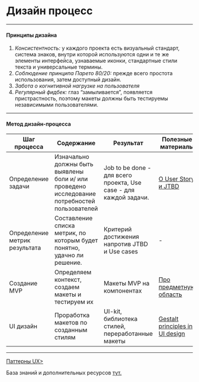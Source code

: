# Дизайн процесс #

***

#### Принципы дизайна
1. _Консистентность:_ у каждого проекта есть визуальный стандарт, система знаков, внутри которой используются одни и те же элементы интерфейса, узнаваемые иконки, стандартные стили текста и универсальные термины. 
2. _Соблюдение принципа Парето 80/20:_ прежде всего простота использования, затем доступный дизайн.
3. _Забота о когнитивной нагрузке на пользователя_
4. _Регулярный фидбек:_ глаз “замыливается”, появляется пристрастность, поэтому макеты должны быть тестируемы независимыми пользователями.

****

#### Метод дизайн-процесса

Шаг процесса  | Содержание | Результат | Полезные материалы
------------- | ------------- | -------------| -------------
Определение задачи  | Изначально должны быть выявлены боли и/ или проведено исследование потребностей пользователей | Job to be done - для всего проекта, Use case - для каждой задачи. | [О User Story и JTBD][1]
Определение метрик результата | Составление списка метрик, по которым будет понятно, удачно ли решение.| Критерий достижения напротив JTBD и Use cases | -
Создание MVP | Определяем контекст, создаем макеты и тестируем их | Макеты MVP на компонентах| [Про предметную область][2]
UI дизайн  | Проработка макетов по созданным стилям  | UI-kit, библиотека стилей, переработанные макеты | [Gestalt principles in UI design][3]
***

[Паттерны UX>](https://www.notion.so/UX-b23e225f98ef4642864b30e5df0bbbe4)

База знаний и дополнительных ресурсов [тут.](https://trello.com/b/aTYODlF0/ui-ux)

[1]: https://tilda.education/articles-jobs-to-be-done
[2]: https://designpub.ru/%D0%BE%D0%BB%D0%B5%D0%B3-%D0%B8-%D0%BF%D1%80%D0%B5%D0%B4%D0%BC%D0%B5%D1%82%D0%BD%D0%B0%D1%8F-%D0%BE%D0%B1%D0%BB%D0%B0%D1%81%D1%82%D1%8C-%D0%BF%D1%80%D0%BE%D0%B5%D0%BA%D1%82%D0%B0-a2ea289d5b61
[3]: https://medium.muz.li/gestalt-principles-in-ui-design-6b75a41e9965
